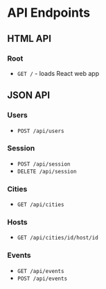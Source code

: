 # API Endpoints

## HTML API

### Root

- `GET /` - loads React web app

## JSON API

### Users

- `POST /api/users`

### Session

- `POST /api/session`
- `DELETE /api/session`

### Cities

- `GET /api/cities`

### Hosts

- `GET /api/cities/id/host/id`

### Events

- `GET /api/events`
- `POST /api/events`
